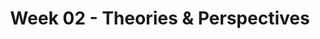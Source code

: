 ---
layout: single_embed_slide
title: "Week 02 - Theories & Perspectives"
presentation_id: Cn2HDK
canonical_url: /presentations/Cn2HDK/
slides:
  - slide_name: ../deck-3497-large-0.jpeg
    slide_thumbnail: ../deck-3497-thumb-0.jpeg
    slide_text: >
      Perspectives, Frameworks, & Theories Commonly Used in Social Work Jacob Campbell, LICSW Heritage University Fall 2019 SOWK 486: Theories of Practice I

  - slide_name: ../deck-3497-large-1.jpeg
    slide_thumbnail: ../deck-3497-thumb-1.jpeg
    slide_text: >
      Agenda • Perspectives, theories, and frameworks • Systems theory • Ecological perspective • Strengths perspective • Solution focused brief therapy Jacob Campbell, LICSW Heritage University SOWK 486 Fall 2019

  - slide_name: ../deck-3497-large-2.jpeg
    slide_thumbnail: ../deck-3497-thumb-2.jpeg
    slide_text: >
      Perspectives vs Theories & Frameworks + Jacob Campbell, LICSW Heritage University SOWK 486 Fall 2019

  - slide_name: ../deck-3497-large-3.jpeg
    slide_thumbnail: ../deck-3497-thumb-3.jpeg
    slide_text: >
      Systems Theory Input System Output Equifinality Pressure Homeostasis Jacob Campbell, LICSW Heritage University Pressure SOWK 486 Fall 2019

  - slide_name: ../deck-3497-large-4.jpeg
    slide_thumbnail: ../deck-3497-thumb-4.jpeg
    slide_text: >
      Systems Theory Macro Micro Mezzo Jacob Campbell, LICSW Heritage University SOWK 486 Fall 2019

  - slide_name: ../deck-3497-large-5.jpeg
    slide_thumbnail: ../deck-3497-thumb-5.jpeg
    slide_text: >
      Energy Adaptation Transactions Interdependence Interface Person Ecological Perspective Coping Environment Jacob Campbell, LICSW Heritage University SOWK 486 Fall 2019

  - slide_name: ../deck-3497-large-6.jpeg
    slide_thumbnail: ../deck-3497-thumb-6.jpeg
    slide_text: >
      Ecological Perspective Macro Micro Mezzo Jacob Campbell, LICSW Heritage University SOWK 486 Fall 2019

  - slide_name: ../deck-3497-large-7.jpeg
    slide_thumbnail: ../deck-3497-thumb-7.jpeg
    slide_text: >
      Strengths Perspective Implementing Strengths Perspective Don’t take no for an answer Help correct the effects of being labeled Take advantage of the considerable resources of culture and ethnicity Focus of Attention What people learn as they struggle Personal qualities and virtues Talents that people have Cultural and family rituals, beliefs, stories and lore Normalize Dreams and hopes Possibility, solution and strengths focus The community Jacob Campbell, LICSW Heritage University Spirituality / Faith SOWK 486 Fall 2019

  - slide_name: ../deck-3497-large-8.jpeg
    slide_thumbnail: ../deck-3497-thumb-8.jpeg
    slide_text: >
      Strengths Perspective Types of Questions Survival questions Support questions Exception questions Esteem questions Jacob Campbell, LICSW Heritage University SOWK 486 Fall 2019

  - slide_name: ../deck-3497-large-9.jpeg
    slide_thumbnail: ../deck-3497-thumb-9.jpeg
    slide_text: >
      Strengths Perspective Jacob Campbell, LICSW Heritage University SOWK 486 Fall 2019

  - slide_name: ../deck-3497-large-10.jpeg
    slide_thumbnail: ../deck-3497-thumb-10.jpeg
    slide_text: >
      Solution Focused Brief Therapy Search for Solutions, not Admire the Problem

  - slide_name: ../deck-3497-large-11.jpeg
    slide_thumbnail: ../deck-3497-thumb-11.jpeg
    slide_text: >
      Solution Focused Brief Therapy Tenants • If it’s not broken, don’t fix it • Look for exceptions • Asking questions rather than telling clients what to do • Future is negotiated and created • Complements Jacob Campbell, LICSW Heritage University • Gentle nudging to do more of what is working • Change is constant and inevitable • The solution is not always directly related to the problem SOWK 486 Fall 2019

  - slide_name: ../deck-3497-large-12.jpeg
    slide_thumbnail: ../deck-3497-thumb-12.jpeg
    slide_text: >
      Solution Focused Brief Therapy Interventions Not knowing Complementing strengths Scaling questions Exception questions Coping questions Miracle question Jacob Campbell, LICSW Heritage University SOWK 486 Fall 2019

  - slide_name: ../deck-3497-large-13.jpeg
    slide_thumbnail: ../deck-3497-thumb-13.jpeg
    slide_text: >
      Solution Focused Brief Therapy Interventions Not knowing Complementing strengths Scaling questions Exception questions Coping questions Miracle question Jacob Campbell, LICSW Heritage University Clients experts General attitude communicating an abundant, genuine curiosity Micro practice skills SOWK 486 Fall 2019

  - slide_name: ../deck-3497-large-14.jpeg
    slide_thumbnail: ../deck-3497-thumb-14.jpeg
    slide_text: >
      Solution Focused Brief Therapy Interventions Not knowing Complementing strengths Scaling questions Exception questions Coping questions Strengths perspective Building rapport and giving hope Direct complements: positive evaluation or reaction Indirect complements: a question implying something positive Miracle question Jacob Campbell, LICSW Heritage University SOWK 486 Fall 2019

  - slide_name: ../deck-3497-large-15.jpeg
    slide_thumbnail: ../deck-3497-thumb-15.jpeg
    slide_text: >
      Solution Focused Brief Therapy Interventions Not knowing Complementing strengths Scaling questions Exception questions Coping questions Motivation, hopefulness, depression, confidence, progress… Techniques for follow-up Miracle question Jacob Campbell, LICSW Heritage University SOWK 486 Fall 2019

  - slide_name: ../deck-3497-large-16.jpeg
    slide_thumbnail: ../deck-3497-thumb-16.jpeg
    slide_text: >
      Solution Focused Brief Therapy Not knowing Complementing strengths Interventions Problem description vs. exceptions Scaling questions Exception questions Coping questions Miracle question Jacob Campbell, LICSW Heritage University Increase awareness of current/past successes Turning past solutions into present solutions Finding out specifics SOWK 486 Fall 2019

  - slide_name: ../deck-3497-large-17.jpeg
    slide_thumbnail: ../deck-3497-thumb-17.jpeg
    slide_text: >
      Solution Focused Brief Therapy Interventions Not knowing Complementing strengths Scaling questions Exception questions Coping questions Tailored to help client from feeling overwhelmed A method for exploring exceptions Miracle question Jacob Campbell, LICSW Heritage University SOWK 486 Fall 2019

  - slide_name: ../deck-3497-large-18.jpeg
    slide_thumbnail: ../deck-3497-thumb-18.jpeg
    slide_text: >
      Solution Focused Brief Therapy Interventions Not knowing Complementing strengths Scaling questions Exception questions Amplifying what the client wants Formatting the question Coping questions Concrete, behavioral, measurable terms Miracle question Realistic terms Jacob Campbell, LICSW Heritage University SOWK 486 Fall 2019

---